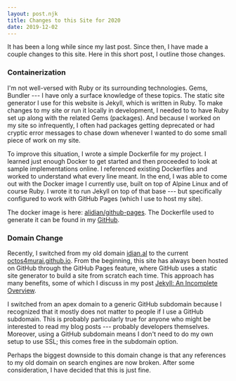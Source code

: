 ```yaml
---
layout: post.njk
title: Changes to this Site for 2020
date: 2019-12-02
---
```


It has been a long while since my last post. Since then, I have made a couple changes to this site. Here in this short post, I outline those changes.

### Containerization

I'm not well-versed with Ruby or its surrounding technologies. Gems, Bundler --- I have only a surface knowledge of these topics. The static site generator I use for this website is Jekyll, which is written in Ruby. To make changes to my site or run it locally in development, I needed to to have Ruby set up along with the related Gems (packages). And because I worked on my site so infrequently, I often had packages getting deprecated or had cryptic error messages to chase down whenever I wanted to do some small piece of work on my site.

To improve this situation, I wrote a simple Dockerfile for my project. I learned just enough Docker to get started and then proceeded to look at sample implementations online. I referenced existing Dockerfiles and worked to understand what every line meant. In the end, I was able to come out with the Docker image I currently use, built on top of Alpine Linux and of course Ruby. I wrote it to run Jekyll on top of that base --- but specifically configured to work with GitHub Pages (which I use to host my site).

The docker image is here: [alidian/github-pages](https://hub.docker.com/r/alidian/github-pages). The Dockerfile used to generate it can be found in my [GitHub](https://github.com/octos4murai/octos4murai.github.io/blob/master/Dockerfile).

### Domain Change

Recently, I switched from my old domain [idian.al](http://idian.al) to the current [octos4murai.github.io](https://octos4murai.github.io). From the beginning, this site has always been hosted on GitHub through the GitHub Pages feature, where GitHub uses a static site generator to build a site from scratch each time. This approach has many benefits, some of which I discuss in my post [Jekyll: An Incomplete Overview](/posts/2016/jekyll-an-incomplete-overview).

I switched from an apex domain to a generic GitHub subdomain because I recognized that it mostly does not matter to people if I use a GitHub subdomain. This is probably particularly true for anyone who might be interested to read my blog posts --- probably developers themselves. Moreover, using a GitHub subdomain means I don't need to do my own setup to use SSL; this comes free in the subdomain option.

Perhaps the biggest downside to this domain change is that any references to my old domain on search engines are now broken. After some consideration, I have decided that this is just fine.